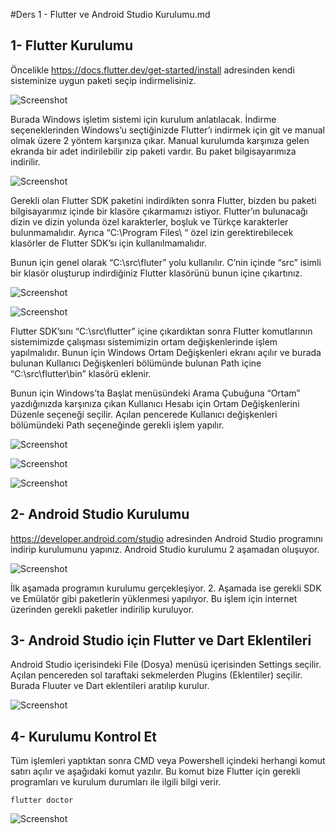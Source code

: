 #Ders 1 - Flutter ve Android Studio Kurulumu.md

## 1-	Flutter Kurulumu

  Öncelikle https://docs.flutter.dev/get-started/install adresinden kendi sisteminize uygun paketi seçip indirmelisiniz. 

![Screenshot](images/Resim1.png)

  Burada Windows işletim sistemi için kurulum anlatılacak. İndirme seçeneklerinden Windows’u seçtiğinizde Flutter’ı indirmek için git ve manual olmak üzere 2 yöntem karşınıza çıkar. Manual kurulumda karşınıza gelen ekranda bir adet indirilebilir zip paketi vardır. Bu paket bilgisayarımıza indirilir.

![Screenshot](images/Resim2.png)

  Gerekli olan Flutter SDK paketini indirdikten sonra Flutter, bizden bu paketi bilgisayarımız içinde bir klasöre çıkarmamızı istiyor. Flutter’ın bulunacağı dizin ve dizin yolunda özel karakterler, boşluk ve Türkçe karakterler bulunmamalıdır. Ayrıca “C:\Program Files\ “ özel izin gerektirebilecek klasörler de Flutter SDK’sı için kullanılmamalıdır.

  Bunun için genel olarak “C:\src\fluter” yolu kullanılır. C’nin içinde “src” isimli bir klasör oluşturup indirdiğiniz Flutter klasörünü bunun içine çıkartınız.

![Screenshot](images/Resim3.png)

![Screenshot](images/Resim4.png)

  Flutter SDK’sını “C:\src\flutter” içine çıkardıktan sonra Flutter komutlarının sistemimizde çalışması sistemimizin ortam değişkenlerinde işlem yapılmalıdır. Bunun için Windows Ortam Değişkenleri ekranı açılır ve burada bulunan Kullanıcı Değişkenleri bölümünde bulunan Path içine “C:\src\flutter\bin” klasörü eklenir.

  Bunun için Windows’ta Başlat menüsündeki Arama Çubuğuna “Ortam” yazdığınızda karşınıza çıkan Kullanıcı Hesabı için Ortam Değişkenlerini Düzenle seçeneği seçilir. Açılan pencerede Kullanıcı değişkenleri bölümündeki Path seçeneğinde gerekli işlem yapılır.

![Screenshot](images/Resim5.png)

![Screenshot](images/Resim6.png)

![Screenshot](images/Resim7.png)

## 2-	Android Studio Kurulumu

  https://developer.android.com/studio adresinden Android Studio programını indirip kurulumunu yapınız. Android Studio kurulumu 2 aşamadan oluşuyor.

![Screenshot](images/Resim8.png)

  İlk aşamada programın kurulumu gerçekleşiyor. 2. Aşamada ise gerekli SDK ve Emülatör gibi paketlerin yüklenmesi yapılıyor. Bu işlem için internet üzerinden gerekli paketler indirilip kuruluyor.


  ## 3-	Android Studio için Flutter ve Dart Eklentileri
  
Android Studio içerisindeki File (Dosya) menüsü içerisinden Settings seçilir. Açılan pencereden sol taraftaki sekmelerden Plugins (Eklentiler) seçilir. Burada Fluuter ve Dart eklentileri aratılıp kurulur.

![Screenshot](images/Resim9.png)

## 4-	Kurulumu Kontrol Et

  Tüm işlemleri yaptıktan sonra CMD veya Powershell içindeki herhangi komut satırı açılır ve aşağıdaki komut yazılır. Bu komut bize Flutter için gerekli programları ve kurulum durumları ile ilgili bilgi verir.
```
flutter doctor
```
![Screenshot](images/Resim10.png)

